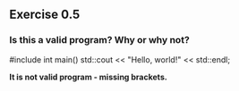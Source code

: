## Exercise 0.5
### Is this a valid program? Why or why not?

#include <iostream>
int main() std::cout << "Hello, world!" << std::endl;


**It is not valid program - missing brackets.** 
